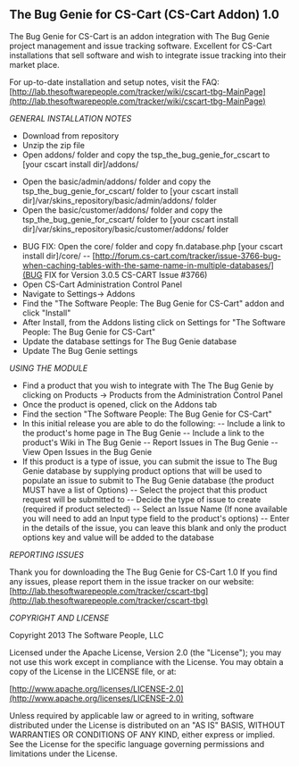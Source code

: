 The Bug Genie for CS-Cart (CS-Cart Addon) 1.0
-------
The Bug Genie for CS-Cart is an addon integration with The Bug Genie project management and 
issue tracking software. Excellent for CS-Cart installations that sell software and wish to 
integrate issue tracking into their market place.

For up-to-date installation and setup notes, visit the FAQ:
[http://lab.thesoftwarepeople.com/tracker/wiki/cscart-tbg-MainPage](http://lab.thesoftwarepeople.com/tracker/wiki/cscart-tbg-MainPage)


*GENERAL INSTALLATION NOTES*

- Download from repository
- Unzip the zip file
- Open addons/ folder and copy the tsp_the_bug_genie_for_cscart to [your cscart install dir]/addons/
* Open the basic/admin/addons/ folder and copy the tsp_the_bug_genie_for_cscart/ folder to [your cscart install dir]/var/skins_repository/basic/admin/addons/ folder
* Open the basic/customer/addons/ folder and copy the tsp_the_bug_genie_for_cscart/ folder to [your cscart install dir]/var/skins_repository/basic/customer/addons/ folder
- BUG FIX: Open the core/ folder and copy fn.database.php [your cscart install dir]/core/ 
-- [http://forum.cs-cart.com/tracker/issue-3766-bug-when-caching-tables-with-the-same-name-in-multiple-databases/](BUG FIX for Version 3.0.5 CS-CART Issue #3766)
- Open CS-Cart Administration Control Panel
- Navigate to Settings-> Addons
- Find the "The Software People: The Bug Genie for CS-Cart" addon and click "Install"
- After Install, from the Addons listing click on Settings for "The Software People: The Bug Genie for CS-Cart"
- Update the database settings for The Bug Genie database
- Update The Bug Genie settings

*USING THE MODULE*

- Find a product that you wish to integrate with The The Bug Genie by clicking on Products -> Products from
  the Administration Control Panel
- Once the product is opened, click on the Addons tab
- Find the section "The Software People: The Bug Genie for CS-Cart"
- In this initial release you are able to do the following:
-- Include a link to the product's home page in The Bug Genie
-- Include a link to the product's Wiki in The Bug Genie
-- Report Issues in The Bug Genie
-- View Open Issues in the Bug Genie
- If this product is a type of issue, you can submit the issue to The Bug Genie database by supplying product options
  that will be used to populate an issue to submit to The Bug Genie database (the product MUST have a list of Options)
-- Select the project that this product request will be submitted to
-- Decide the type of issue to create (required if product selected)
-- Select an Issue Name (If none available you will need to add an Input type field to the product's options)
-- Enter in the details of the issue, you can leave this blank and only the product options key and value will
   be added to the database

*REPORTING ISSUES*

Thank you for downloading the The Bug Genie for CS-Cart 1.0
If you find any issues, please report them in the issue tracker on our website:
[http://lab.thesoftwarepeople.com/tracker/cscart-tbg](http://lab.thesoftwarepeople.com/tracker/cscart-tbg)

*COPYRIGHT AND LICENSE*

Copyright 2013 The Software People, LLC

Licensed under the Apache License, Version 2.0 (the "License");
you may not use this work except in compliance with the License.
You may obtain a copy of the License in the LICENSE file, or at:

  [http://www.apache.org/licenses/LICENSE-2.0](http://www.apache.org/licenses/LICENSE-2.0)

Unless required by applicable law or agreed to in writing, software
distributed under the License is distributed on an "AS IS" BASIS,
WITHOUT WARRANTIES OR CONDITIONS OF ANY KIND, either express or implied.
See the License for the specific language governing permissions and
limitations under the License.
